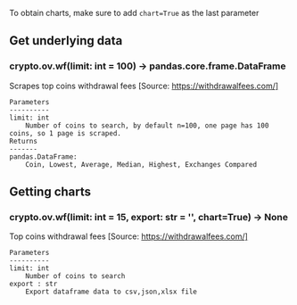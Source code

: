 To obtain charts, make sure to add `chart=True` as the last parameter

## Get underlying data 
### crypto.ov.wf(limit: int = 100) -> pandas.core.frame.DataFrame

Scrapes top coins withdrawal fees
    [Source: https://withdrawalfees.com/]

    Parameters
    ----------
    limit: int
        Number of coins to search, by default n=100, one page has 100 coins, so 1 page is scraped.
    Returns
    -------
    pandas.DataFrame:
        Coin, Lowest, Average, Median, Highest, Exchanges Compared

## Getting charts 
### crypto.ov.wf(limit: int = 15, export: str = '', chart=True) -> None

Top coins withdrawal fees
    [Source: https://withdrawalfees.com/]

    Parameters
    ----------
    limit: int
        Number of coins to search
    export : str
        Export dataframe data to csv,json,xlsx file
